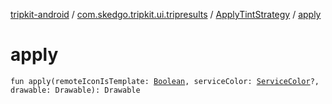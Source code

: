 [tripkit-android](../../index.md) / [com.skedgo.tripkit.ui.tripresults](../index.md) / [ApplyTintStrategy](index.md) / [apply](./apply.md)

# apply

`fun apply(remoteIconIsTemplate: `[`Boolean`](https://kotlinlang.org/api/latest/jvm/stdlib/kotlin/-boolean/index.html)`, serviceColor: `[`ServiceColor`](../../com.skedgo.tripkit.routing/-service-color/index.md)`?, drawable: Drawable): Drawable`